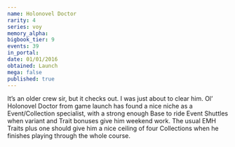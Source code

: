 ```yaml
---
name: Holonovel Doctor
rarity: 4
series: voy
memory_alpha:
bigbook_tier: 9
events: 39
in_portal:
date: 01/01/2016
obtained: Launch
mega: false
published: true
---
```


It’s an older crew sir, but it checks out. I was just about to clear him. Ol’ Holonovel Doctor from game launch has found a nice niche as a Event/Collection specialist, with a strong enough Base to ride Event Shuttles when variant and Trait bonuses give him weekend work. The usual EMH Traits plus one should give him a nice ceiling of four Collections when he finishes playing through the whole course.
